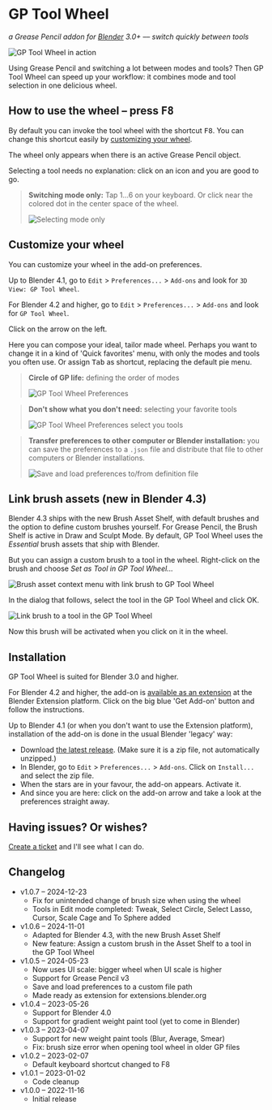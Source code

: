 # GP Tool Wheel
*a Grease Pencil addon for [Blender](https://www.blender.org/) 3.0+ –– switch quickly between tools*

![GP Tool Wheel in action](docs/images/gp_tool_wheel_in_action.gif)

Using Grease Pencil and switching a lot between modes and tools? Then GP Tool Wheel can speed up your workflow: it combines mode and tool selection in one delicious wheel.


## How to use the wheel – press <kbd>F8</kbd>
By default you can invoke the tool wheel with the shortcut <kbd>F8</kbd>. You can change this shortcut easily by [customizing your wheel](#customize-your-wheel).

The wheel only appears when there is an active Grease Pencil object.

Selecting a tool needs no explanation: click on an icon and you are good to go.

> **Switching mode only:** Tap 1...6 on your keyboard. Or click near the colored dot in the center space of the wheel.
> 
> ![Selecting mode only](docs/images/gp_tool_wheel_selecting_mode.png)


## Customize your wheel
You can customize your wheel in the add-on preferences.

Up to Blender 4.1, go to `Edit` > `Preferences...` > `Add-ons` and look for `3D View: GP Tool Wheel`.

For Blender 4.2 and higher, go to `Edit` > `Preferences...` > `Add-ons` and look for `GP Tool Wheel`. 

Click on the arrow on the left.

Here you can compose your ideal, tailor made wheel. Perhaps you want to change it in a kind of 'Quick favorites' menu, with only the modes and tools you often use. 
Or assign <kbd>Tab</kbd> as shortcut, replacing the default pie menu.


> **Circle of GP life:** defining the order of modes
>
> ![GP Tool Wheel Preferences](docs/images/gp_tool_wheel_preferences_1.png)

> **Don't show what you don't need:** selecting your favorite tools
> 
> ![GP Tool Wheel Preferences select you tools](docs/images/gp_tool_wheel_preferences_2.png)

> **Transfer preferences to other computer or Blender installation:**
> you can save the preferences to a `.json` file and distribute that file to other computers or Blender installations.
> 
> ![Save and load preferences to/from definition file](docs/images/gp_tool_wheel_preferences_3.png)


## Link brush assets (new in Blender 4.3)

Blender 4.3 ships with the new Brush Asset Shelf, with default brushes and the option to define custom brushes yourself.
For Grease Pencil, the Brush Shelf is active in Draw and Sculpt Mode.
By default, GP Tool Wheel uses the _Essential_ brush assets that ship with Blender. 

But you can assign a custom brush to a tool in the wheel. Right-click on the brush and choose _Set as Tool in GP Tool Wheel..._

![Brush asset context menu with link brush to GP Tool Wheel](docs/images/link_brush_to_tool_1.jpg)

In the dialog that follows, select the tool in the GP Tool Wheel and click OK.

![Link brush to a tool in the GP Tool Wheel](docs/images/link_brush_to_tool_2.jpg)

Now this brush will be activated when you click on it in the wheel.


## Installation
GP Tool Wheel is suited for Blender 3.0 and higher.

For Blender 4.2 and higher, the add-on is [available as an extension](https://extensions.blender.org/add-ons/grease-pencil-tool-wheel/) at the Blender Extension platform. 
Click on the big blue 'Get Add-on' button and follow the instructions.


Up to Blender 4.1 (or when you don't want to use the Extension platform), installation of the add-on is done in the usual Blender 'legacy' way:
- Download [the latest release](https://github.com/SietseB/GP-Tool-Wheel/releases). (Make sure it is a zip file, not automatically unzipped.)
- In Blender, go to `Edit` > `Preferences...` > `Add-ons`. Click on `Install...` and select the zip file.
- When the stars are in your favour, the add-on appears. Activate it.
- And since you are here: click on the add-on arrow and take a look at the preferences straight away.


## Having issues? Or wishes?
[Create a ticket](https://github.com/SietseB/GP-Tool-Wheel/issues) and I'll see what I can do.


## Changelog
- v1.0.7 – 2024-12-23
  - Fix for unintended change of brush size when using the wheel
  - Tools in Edit mode completed: Tweak, Select Circle, Select Lasso, Cursor, Scale Cage and To Sphere added
- v1.0.6 – 2024-11-01
  - Adapted for Blender 4.3, with the new Brush Asset Shelf
  - New feature: Assign a custom brush in the Asset Shelf to a tool in the GP Tool Wheel
- v1.0.5 – 2024-05-23
  - Now uses UI scale: bigger wheel when UI scale is higher
  - Support for Grease Pencil v3
  - Save and load preferences to a custom file path
  - Made ready as extension for extensions.blender.org
- v1.0.4 – 2023-05-26
  - Support for Blender 4.0
  - Support for gradient weight paint tool (yet to come in Blender)
- v1.0.3 – 2023-04-07
  - Support for new weight paint tools (Blur, Average, Smear)
  - Fix: brush size error when opening tool wheel in older GP files
- v1.0.2 – 2023-02-07
  - Default keyboard shortcut changed to F8
- v1.0.1 – 2023-01-02
  - Code cleanup
- v1.0.0 – 2022-11-16
  - Initial release
